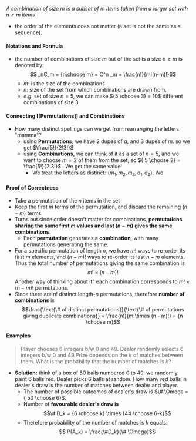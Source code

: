*A combination of size $m$ is a subset of $m$ items taken from a larger set with $n \geq m$ items*

- the order of the elements does not matter (a set is not the same as a sequence).

#### Notations and Formula
- the number of combinations of size $m$ out of the set is a size $n \geq m$ is denoted by: $$ _nC_m = {n\choose m} = C^n _m = \frac{n!}{m!(n-m)!}$$
	- $m$: is the size of the combinations
	- $n$: size of the set from which combinations are drawn from.
	- *e.g.* set of size $n= 5$, we can make ${5 \choose 3} = 10$ different combinations of size 3.

#### Connecting [[Permutations]] and Combinations
- How many distinct spellings can we get from rearranging the letters "mamma"?
	- using **Permutations**, we have 2 dupes of *a*, and 3 dupes of *m*. so we get $\frac{5!}{2!3!}$
	- using **Combinations**, we can think of it as a set of $n = 5$, and we want to choose $m = 2$ of them from the set, so ${ 5 \choose 2} = \frac{5!}{2!3!}$ . We get the same value!
		- We treat the letters as distinct: $\{m_1, m_2, m_3, a_1, a_2\}$. We 
#### Proof of Correctness
- Take a permutation of the $n$ items in the set
- Keep the first $m$ terms of the permutation, and discard the remaining $(n-m)$ terms.
- Turns out since order doesn't matter for combinations, **permutations sharing the same first $m$ values and last $(n-m)$ gives the same combinations**.
	- Each **permutation** generates a **combination**, with many permutations generating the same.
- For a specific permutation of length $n$, we have $m!$ ways to re-order its first $m$ elements, and $(n-m)!$ ways to re-order its last $n-m$ elements. Thus the total number of permutations giving the same combination is $$m! \times (n-m)!$$ Another way of thinking about it" each combination corresponds to $m! \times (n-m)!$ permutations.
- Since there are $n!$ distinct length-$n$ permutations, therefore **number of combinations** is $$\frac{\text{\# of distinct permutations}}{\text{\# of permutations giving duplicate combinations}} = \frac{n!}{m!\times (n - m)!} = {n \choose m}$$
#### Examples
> Player chooses 6 integers b/w 0 and 49. Dealer randomly selects 6 integers b/w 0 and 49.Prize depends on the # of matches between them. What is the probability that the number of matches is $k$?
- **Solution:** think of a box of 50 balls numbered 0 to 49. we randomly paint 6 balls red. Dealer picks 6 balls at random. How many red balls in dealer's draw is the number of matches between dealer and player.
	-  The number of possible outcomes of dealer's draw is $\# \Omega = { 50 \choose 6}$.
	- Number of **favourable dealer's draw is** $$\# D_k = {6 \choose k} \times {44 \choose 6-k}$$
	- Therefore probability of the number of matches is $k$ equals: $$ P(A_k) = \frac{\#D_k}{\# \Omega}$$